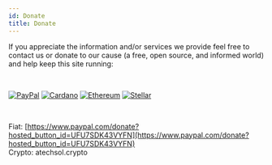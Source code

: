 ```yaml
---
id: Donate
title: Donate
---
```


If you appreciate the information and/or services we provide feel free to contact us or donate to our cause (a free, open source, and informed world) and help keep this site running:

<br/>

[<img alt="PayPal" src="/img/paypal.png" />](https://www.paypal.com/donate?hosted_button_id=UFU7SDK43VYFN)
[<img alt="Cardano" src="/img/cardano.png" />](https://cardano.org/)
[<img alt="Ethereum" src="/img/ethereum.png" />](https://ethereum.org/)
[<img alt="Stellar" src="/img/stellar.png" />](https://www.stellar.org/)

<br/>

Fiat: [https://www.paypal.com/donate?hosted_button_id=UFU7SDK43VYFN](https://www.paypal.com/donate?hosted_button_id=UFU7SDK43VYFN)<br/>
Crypto: atechsol.crypto
